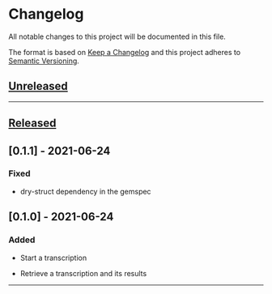 # Changelog
All notable changes to this project will be documented in this file.

The format is based on [Keep a Changelog][Keep a Changelog] and this project adheres to [Semantic Versioning][Semantic Versioning].

## [Unreleased]

---

## [Released]

## [0.1.1] - 2021-06-24

### Fixed

* dry-struct dependency in the gemspec

## [0.1.0] - 2021-06-24

### Added

* Start a transcription

* Retrieve a transcription and its results

---

<!-- Links -->
[Keep a Changelog]: https://keepachangelog.com/
[Semantic Versioning]: https://semver.org/

<!-- Versions -->
[Unreleased]: https://github.com/PerfectMemory/azure_stt/compare/next
[Released]: https://github.com/PerfectMemory/azure_stt/releases
